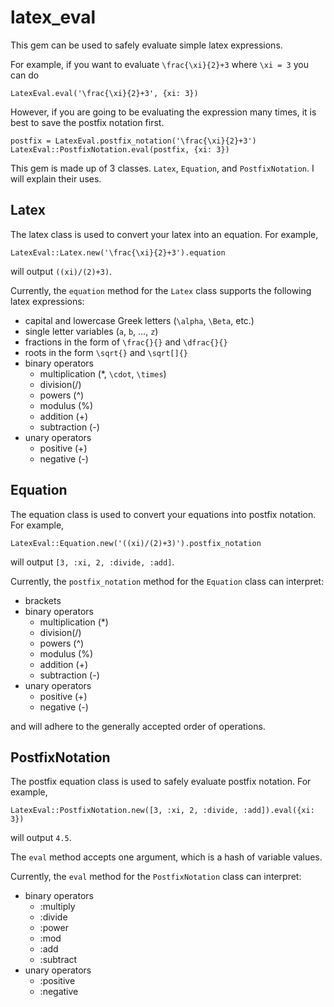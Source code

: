 # latex\_eval

This gem can be used to safely evaluate simple latex expressions.

For example, if you want to evaluate `\frac{\xi}{2}+3` where `\xi = 3` you can do

    LatexEval.eval('\frac{\xi}{2}+3', {xi: 3})

However, if you are going to be evaluating the expression many times, it is best to save the postfix notation first.

    postfix = LatexEval.postfix_notation('\frac{\xi}{2}+3')
    LatexEval::PostfixNotation.eval(postfix, {xi: 3})

This gem is made up of 3 classes. `Latex`, `Equation`, and `PostfixNotation`. I will explain their uses.

## Latex

The latex class is used to convert your latex into an equation. For example,

    LatexEval::Latex.new('\frac{\xi}{2}+3').equation

will output `((xi)/(2)+3)`.

Currently, the `equation` method for the `Latex` class supports the following latex expressions:

- capital and lowercase Greek letters (`\alpha`, `\Beta`, etc.)
- single letter variables (`a`, `b`, ..., `z`)
- fractions in the form of `\frac{}{}` and `\dfrac{}{}`
- roots in the form `\sqrt{}` and `\sqrt[]{}`
- binary operators
  - multiplication (\*, `\cdot`, `\times`)
  - division(/)
  - powers (^)
  - modulus (%)
  - addition (+)
  - subtraction (-)
- unary operators
  - positive (+)
  - negative (-)

## Equation

The equation class is used to convert your equations into postfix notation. For example,

    LatexEval::Equation.new('((xi)/(2)+3)').postfix_notation

will output `[3, :xi, 2, :divide, :add]`.

Currently, the `postfix_notation` method for the `Equation` class can interpret:

- brackets
- binary operators
  - multiplication (\*)
  - division(/)
  - powers (^)
  - modulus (%)
  - addition (+)
  - subtraction (-)
- unary operators
  - positive (+)
  - negative (-)

and will adhere to the generally accepted order of operations.

## PostfixNotation

The postfix equation class is used to safely evaluate postfix notation. For example,

    LatexEval::PostfixNotation.new([3, :xi, 2, :divide, :add]).eval({xi: 3})

will output `4.5`.

The `eval` method accepts one argument, which is a hash of variable values.

Currently, the `eval` method for the `PostfixNotation` class can interpret:

- binary operators
  - :multiply
  - :divide
  - :power
  - :mod
  - :add
  - :subtract
- unary operators
  - :positive
  - :negative
